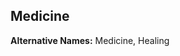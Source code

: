 Medicine
--------

__Alternative Names:__ <span title='Adventure & Space'>Medicine</span>, <span title='Fantasy'>Healing</span>

